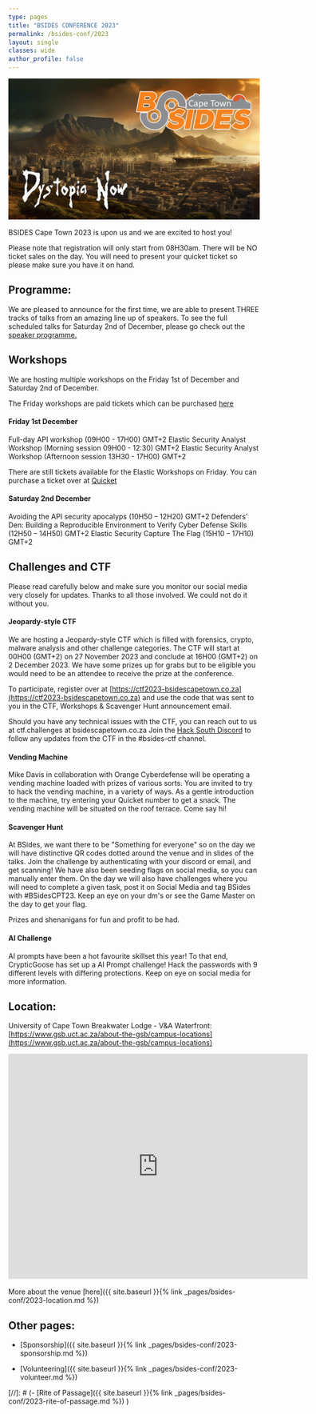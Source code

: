 ```yaml
---
type: pages
title: "BSIDES CONFERENCE 2023"
permalink: /bsides-conf/2023
layout: single
classes: wide
author_profile: false
---
```


<!-- ![Preview](/assets/images/2023/Conference_2023.png){:.align-center} -->

<center>
  <img src="/assets/images/2023/2023_banner.jpg">
</center>

BSIDES Cape Town 2023 is upon us and we are excited to host you!

Please note that registration will only start from 08H30am. There will be NO ticket sales on the day.
You will need to present your quicket ticket so please make sure you have it on hand.

## Programme:
We are pleased to announce for the first time, we are able to present THREE tracks of talks from an amazing line up of speakers.
To see the full scheduled talks for Saturday 2nd of December, please go check out the [speaker programme.](https://pretalx.com/bsides-cape-town-2023/schedule/)

## Workshops
We are hosting multiple workshops on the Friday 1st of December and Saturday 2nd of December.

The Friday workshops are paid tickets which can be purchased [here](https://www.quicket.co.za/events/238612-workshops-bsides-cape-town-1-december-2023#/)

#### Friday 1st December
Full-day API workshop (09H00 - 17H00) GMT+2
Elastic Security Analyst Workshop (Morning session 09H00 - 12:30) GMT+2
Elastic Security Analyst Workshop (Afternoon session 13H30 - 17H00) GMT+2

There are still tickets available for the Elastic Workshops on Friday. You can purchase a ticket over at [Quicket](https://www.quicket.co.za/events/238612-workshops-bsides-cape-town-1-december-2023#/tickets)

#### Saturday 2nd December
Avoiding the API security apocalyps (10H50 – 12H20) GMT+2
Defenders' Den: Building a Reproducible Environment to Verify Cyber Defense Skills (12H50 – 14H50) GMT+2
Elastic Security Capture The Flag (15H10 – 17H10) GMT+2


## Challenges and CTF
Please read carefully below and make sure you monitor our social media very closely for updates. 
Thanks to all those involved. We could not do it without you. 

#### Jeopardy-style CTF

We are hosting a Jeopardy-style CTF which is filled with forensics, crypto, malware analysis and other challenge categories.
The CTF will start at 00H00 (GMT+2) on 27 November 2023 and conclude at 16H00 (GMT+2) on 2 December 2023. We have some prizes up for grabs but to be eligible you would need to be an attendee to receive the prize at the conference.

To participate, register over at [https://ctf2023-bsidescapetown.co.za](https://ctf2023-bsidescapetown.co.za) and use the code that was sent to you in the CTF, Workshops & Scavenger Hunt announcement email.
 
Should you have any technical issues with the CTF, you can reach out to us at ctf.challenges at bsidescapetown.co.za
Join the [Hack South Discord](https://discord.gg/egP2tBUf) to follow any updates from the CTF in the #bsides-ctf channel.

#### Vending Machine

Mike Davis in collaboration with Orange Cyberdefense will be operating a vending machine loaded with prizes of various sorts. You are invited to try to hack the vending machine, in a variety of ways.
As a gentle introduction to the machine, try entering your Quicket number to get a snack. The vending machine will be situated on the roof terrace. Come say hi!

#### Scavenger Hunt

At BSides, we want there to be "Something for everyone" so on the day we will have distinctive QR codes dotted around the venue and in slides of the talks. Join the challenge by authenticating with your discord or email, and get scanning! We have also been seeding flags on social media, so you can manually enter them. 
On the day we will also have challenges where you will need to complete a given task, post it on Social Media and tag BSides with #BSidesCPT23. Keep an eye on your dm's or see the Game Master on the day to get your flag. 
 
Prizes and shenanigans for fun and profit to be had. 

#### AI Challenge

AI prompts have been a hot favourite skillset this year! To that end, CrypticGoose has set up a AI Prompt challenge! Hack the passwords with 9 different levels with differing protections. Keep on eye on social media for more information. 




<!-- As part of this year's conference will be 2 tracks of talks, a vendor area and multiple workshops. 
Additionally you will be able to get swag before 21 October.

Please see the following links for more info:  
-->

<!-- [//]## Call for Papers/Workshops:  
- Call for papers:  [Submit](https://pretalx.com/bsides-cape-town-2023)
- CFW (Call for Workshops):  [Submit](https://pretalx.com/bsides-cape-town-2023) -->

<!-- [//]: # (The deadline for submissions is 23:59 on the 30th of September 2023, but the earlier you submit the better. ) -->

<!--
## Tickets:
Tickets available on :[Quicket](https://www.quicket.co.za/events/216929-bsides-cape-town-2nd-december-2023#/)

We also have swag including a shirt (as part of swag ticket) and hoodies available for purchase before 21 October 2023.
-->

## Location:
University of Cape Town Breakwater Lodge - V&A Waterfront:  
[https://www.gsb.uct.ac.za/about-the-gsb/campus-locations](https://www.gsb.uct.ac.za/about-the-gsb/campus-locations) 

<iframe src="https://www.google.com/maps/embed?pb=!1m14!1m8!1m3!1d13245.283855360594!2d18.4154922!3d-33.907138!3m2!1i1024!2i768!4f13.1!3m3!1m2!1s0x1dcc67453625873f%3A0xde6652cb54d3aa6d!2sProtea%20by%20Marriott%20Hotel%20Cape%20Town%20Waterfront%20Breakwater%20Lodge!5e0!3m2!1sen!2sza!4v1682595316152!5m2!1sen!2sza" width="600" height="450" style="border:0;" allowfullscreen="" loading="lazy" referrerpolicy="no-referrer-when-downgrade"></iframe>

More about the venue [here]({{ site.baseurl }}{% link _pages/bsides-conf/2023-location.md %})  

## Other pages:
  
- [Sponsorship]({{ site.baseurl }}{% link _pages/bsides-conf/2023-sponsorship.md %})  
  
- [Volunteering]({{ site.baseurl }}{% link _pages/bsides-conf/2023-volunteer.md %})  

[//]: # (- [Rite of Passage]({{ site.baseurl }}{% link _pages/bsides-conf/2023-rite-of-passage.md %}) )

